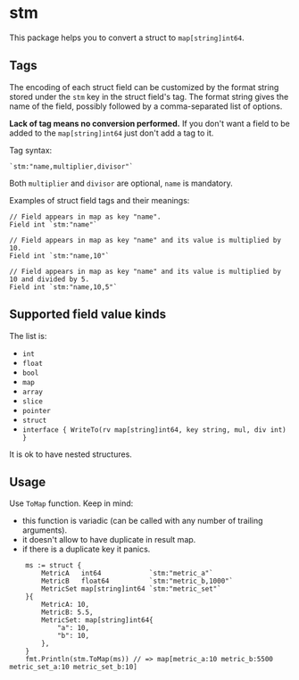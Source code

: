 <!--
title: "stm"
custom_edit_url: "https://github.com/khulnasoft/go.plugin/edit/master/pkg/stm/README.md"
sidebar_label: "stm"
learn_status: "Published"
learn_rel_path: "Developers/External plugins/go.plugin/Helper Packages"
-->

# stm

This package helps you to convert a struct to `map[string]int64`.

## Tags

The encoding of each struct field can be customized by the format string stored under the `stm` key in the struct
field's tag. The format string gives the name of the field, possibly followed by a comma-separated list of options.

**Lack of tag means no conversion performed.**
If you don't want a field to be added to the `map[string]int64` just don't add a tag to it.

Tag syntax:

```
`stm:"name,multiplier,divisor"`
```

Both `multiplier` and `divisor` are optional, `name` is mandatory.

Examples of struct field tags and their meanings:

```
// Field appears in map as key "name".
Field int `stm:"name"`

// Field appears in map as key "name" and its value is multiplied by 10.
Field int `stm:"name,10"`

// Field appears in map as key "name" and its value is multiplied by 10 and divided by 5.
Field int `stm:"name,10,5"`
```

## Supported field value kinds

The list is:

- `int`
- `float`
- `bool`
- `map`
- `array`
- `slice`
- `pointer`
- `struct`
- `interface { WriteTo(rv map[string]int64, key string, mul, div int) }`

It is ok to have nested structures.

## Usage

Use `ToMap` function. Keep in mind:

- this function is variadic (can be called with any number of trailing arguments).
- it doesn't allow to have duplicate in result map.
- if there is a duplicate key it panics.

```
	ms := struct {
		MetricA   int64            `stm:"metric_a"`
		MetricB   float64          `stm:"metric_b,1000"`
		MetricSet map[string]int64 `stm:"metric_set"`
	}{
		MetricA: 10,
		MetricB: 5.5,
		MetricSet: map[string]int64{
			"a": 10,
			"b": 10,
		},
	}
	fmt.Println(stm.ToMap(ms)) // => map[metric_a:10 metric_b:5500 metric_set_a:10 metric_set_b:10]
```
